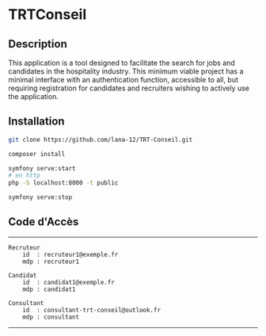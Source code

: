 # TRTConseil 


## Description

This application is a tool designed to facilitate the search for jobs and candidates in the hospitality industry. This minimum viable project has a minimal interface with an authentication function, accessible to all, but requiring registration for candidates and recruiters wishing to actively use the application.

## Installation 

``` bash 
git clone https://github.com/lana-12/TRT-Conseil.git

composer install

symfony serve:start
# en http
php -S localhost:8000 -t public

symfony serve:stop

```

## Code d'Accès 
---
    Recruteur
        id  : recruteur1@exemple.fr
        mdp : recruteur1

    Candidat
        id  : candidat1@exemple.fr
        mdp : candidat1

    Consultant
        id  : consultant-trt-conseil@outlook.fr
        mdp : consultant

---


